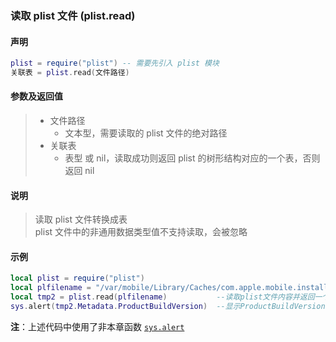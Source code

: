 ### 读取 plist 文件 \(**plist\.read**\)


#### 声明
```lua
plist = require("plist") -- 需要先引入 plist 模块
关联表 = plist.read(文件路径)
```


#### 参数及返回值
> - 文件路径
>   - 文本型，需要读取的 plist 文件的绝对路径
> - 关联表
>   - 表型 或 nil，读取成功则返回 plist 的树形结构对应的一个表，否则返回 nil


#### 说明
> 读取 plist 文件转换成表  
> plist 文件中的非通用数据类型值不支持读取，会被忽略  


#### 示例  
```lua
local plist = require("plist")
local plfilename = "/var/mobile/Library/Caches/com.apple.mobile.installation.plist" --设置plist路径
local tmp2 = plist.read(plfilename)           --读取plist文件内容并返回一个TABLE
sys.alert(tmp2.Metadata.ProductBuildVersion)  --显示ProductBuildVersion的键值
```
**注**：上述代码中使用了非本章函数 [`sys.alert`](/Handbook/sys/sys.alert.md)

